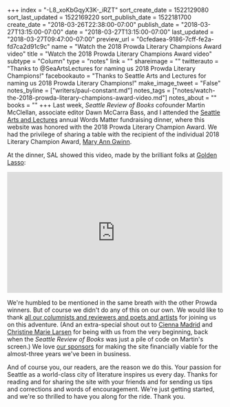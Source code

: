 +++
index = "-L8_xoKbGqyX3K-_iRZT"
sort_create_date = 1522129080
sort_last_updated = 1522169220
sort_publish_date = 1522181700
create_date = "2018-03-26T22:38:00-07:00"
publish_date = "2018-03-27T13:15:00-07:00"
date = "2018-03-27T13:15:00-07:00"
last_updated = "2018-03-27T09:47:00-07:00"
preview_url = "0cfedaea-9186-7cff-fe2a-fd7ca2d91c9c"
name = "Watch the 2018 Prowda Literary Champions Award video"
title = "Watch the 2018 Prowda Literary Champions Award video"
subtype = "Column"
type = "notes"
link = ""
shareimage = ""
twitterauto = "Thanks to @SeaArtsLectures for naming us 2018 Prowda Literary Champions!"
facebookauto = "Thanks to Seattle Arts and Lectures for naming us 2018 Prowda Literary Champions!"
make_image_tweet = "False"
notes_byline = ["writers/paul-constant.md"]
notes_tags = ["notes/watch-the-2018-prowda-literary-champions-award-video.md"]
notes_about = ""
books = ""
+++
Last week, *Seattle Review of Books* cofounder Martin McClellan, associate editor Dawn McCarra Bass, and I attended the [Seattle Arts and Lectures](https://lectures.org/) annual Words Matter fundraising dinner, where this website was honored with the 2018 Prowda Literary Champion Award. We had the privilege of sharing a table with the recipient of the individual 2018 Literary Champion Award, [Mary Ann Gwinn](http://abcnews.go.com/Politics/lawmakers-nra-money/story?id=53230001). 

At the dinner, SAL showed this video, made by the brilliant folks at [Golden Lasso](http://www.goldenlasso.com/):

<iframe src="https://player.vimeo.com/video/260480757" width="500" height="281" frameborder="0" webkitallowfullscreen mozallowfullscreen allowfullscreen></iframe>

We're humbled to be mentioned in the same breath with the other Prowda winners. But of course we didn't do any of this on our own. We would like to thank [all our columnists and reviewers and poets and artists](http://www.seattlereviewofbooks.com/writers/) for joining us on this adventure. (And an extra-special shout out to [Cienna Madrid](http://www.seattlereviewofbooks.com/writers/cienna-madrid/) and [Christine Marie Larsen](http://www.seattlereviewofbooks.com/writers/christine-marie-larsen/) for being with us from the very beginning, back when the *Seattle Review of Books* was just a pile of code on Martin's screen.) We love [our sponsors](http://www.seattlereviewofbooks.com/sponsor) for making the site financially viable for the almost-three years we've been in business. 

And of course you, our readers, are the reason we do this. Your passion for Seattle as a world-class city of literature inspires us every day. Thanks for reading and for sharing the site with your friends and for sending us tips and corrections and words of encouragement. We're just getting started, and we're so thrilled to have you along for the ride. Thank you. 